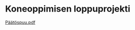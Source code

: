 # Koneoppimisen loppuprojekti
 
[Päätöspuu.pdf](https://github.com/ottolahde/Koneoppimisen-loppuprojekti/files/8488407/Paatospuu.pdf)
